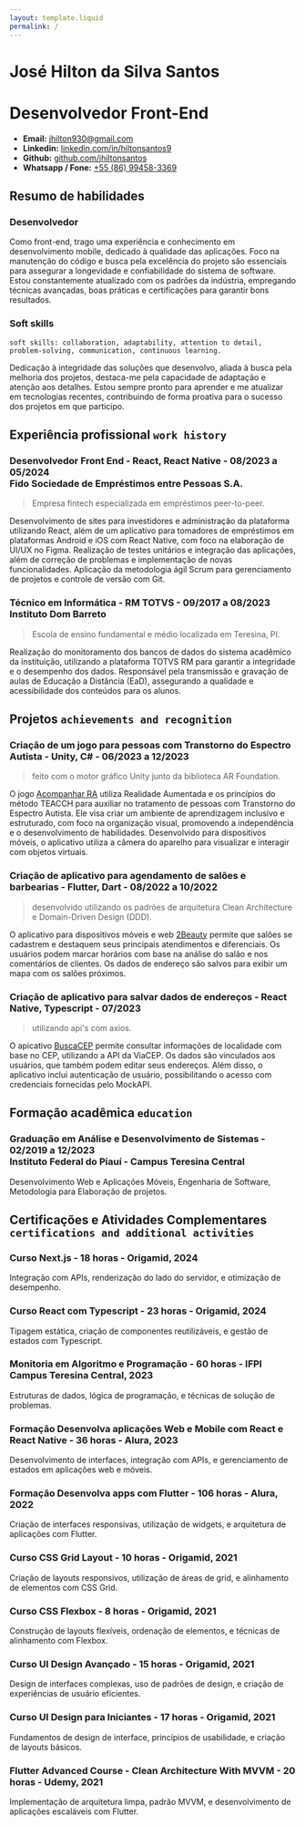 ```yaml
---
layout: template.liquid
permalink: /
---
```


# José Hilton da Silva Santos
# Desenvolvedor Front-End

* **Email:** [jhilton930@gmail.com](mailto:jhilton930@gmail.com)
* **Linkedin:** [linkedin.com/in/hiltonsantos9](https://linkedin.com/in/hiltonsantos9)
* **Github:** [github.com/jhiltonsantos](https://github.com/jhiltonsantos)
* **Whatsapp / Fone:** [+55 (86) 99458-3369](https://wa.me/+5586994583369)

## Resumo de habilidades

### Desenvolvedor

Como front-end, trago uma experiência e conhecimento em desenvolvimento mobile, dedicado à qualidade das aplicações. Foco na manutenção do código e busca pela excelência do projeto são essenciais para assegurar a longevidade e confiabilidade do sistema de software. Estou constantemente atualizado com os padrões da indústria, empregando técnicas avançadas, boas práticas e certificações para garantir bons resultados.

### Soft skills

`soft skills: collaboration, adaptability, attention to detail, problem-solving, communication, continuous learning.`

Dedicação à integridade das soluções que desenvolvo, aliada à busca pela melhoria dos projetos, destaca-me pela capacidade de adaptação e atenção aos detalhes. Estou sempre pronto para aprender e me atualizar em tecnologias recentes, contribuindo de forma proativa para o sucesso dos projetos em que participo.


## Experiência profissional `work history`

### Desenvolvedor Front End - React, React Native - 08/2023 a 05/2024 <br>Fido Sociedade de Empréstimos entre Pessoas S.A.

> Empresa fintech especializada em empréstimos peer-to-peer.

Desenvolvimento de sites para investidores e administração da plataforma utilizando React, além de um aplicativo para tomadores de empréstimos em plataformas Android e iOS com React Native, com foco na elaboração de UI/UX no Figma. Realização de testes unitários e integração das aplicações, além de correção de problemas e implementação de novas funcionalidades. Aplicação da metodologia ágil Scrum para gerenciamento de projetos e controle de versão com Git.

### Técnico em Informática - RM TOTVS - 09/2017 a 08/2023 <br>Instituto Dom Barreto

> Escola de ensino fundamental e médio localizada em Teresina, PI.

Realização do monitoramento dos bancos de dados do sistema acadêmico da instituição, utilizando a plataforma TOTVS RM para garantir a integridade e o desempenho dos dados. Responsável pela transmissão e gravação de aulas de Educação a Distância (EaD), assegurando a qualidade e acessibilidade dos conteúdos para os alunos.


## Projetos `achievements and recognition`

### Criação de um jogo para pessoas com Transtorno do Espectro Autista - Unity, C# - 06/2023 a 12/2023

> feito com o motor gráfico Unity junto da biblioteca AR Foundation.

O jogo [Acompanhar RA](https://github.com/jhiltonsantos/ACOMPANHAR-RA) utiliza Realidade Aumentada e os princípios do método TEACCH para
auxiliar no tratamento de pessoas com Transtorno do Espectro Autista. Ele visa criar um ambiente de aprendizagem inclusivo e estruturado, com foco na organização visual, promovendo a independência e o desenvolvimento de habilidades. Desenvolvido para dispositivos móveis, o aplicativo utiliza a câmera do aparelho para visualizar e interagir com objetos virtuais.

### Criação de aplicativo para agendamento de salões e barbearias - Flutter, Dart - 08/2022 a 10/2022

> desenvolvido utilizando os padrões de arquitetura Clean Architecture e Domain-Driven Design (DDD).

O aplicativo para dispositivos móveis e web [2Beauty](https://github.com/jhiltonsantos/two_beauty) permite que salões se cadastrem e destaquem seus principais atendimentos e diferenciais. Os usuários podem marcar horários com base na análise do salão e nos comentários de clientes. Os dados de endereço são salvos para exibir um mapa com os salões próximos.

### Criação de aplicativo para salvar dados de endereços - React Native, Typescript - 07/2023

> utilizando api's com axios.

O apicativo [BuscaCEP](https://github.com/jhiltonsantos/buscaCep) permite consultar informações de localidade com base no CEP, utilizando a API da ViaCEP. Os dados são vinculados aos usuários, que também podem editar seus endereços. Além disso, o aplicativo inclui autenticação de usuário, possibilitando o acesso com credenciais fornecidas pelo MockAPI.


## Formação acadêmica `education`

### Graduação em Análise e Desenvolvimento de Sistemas - 02/2019 a 12/2023<br>Instituto Federal do Piauí - Campus Teresina Central

Desenvolvimento Web e Aplicações Móveis, Engenharia de Software, Metodologia para Elaboração de projetos.


## Certificações e Atividades Complementares `certifications and additional activities`

### **Curso Next.js** - 18 horas - Origamid, 2024
Integração com APIs, renderização do lado do servidor, e otimização de desempenho.

### **Curso React com Typescript** - 23 horas - Origamid, 2024
Tipagem estática, criação de componentes reutilizáveis, e gestão de estados com Typescript.

### **Monitoria em Algoritmo e Programação** - 60 horas - IFPI Campus Teresina Central, 2023
Estruturas de dados, lógica de programação, e técnicas de solução de problemas.

### **Formação Desenvolva aplicações Web e Mobile com React e React Native** - 36 horas - Alura, 2023
Desenvolvimento de interfaces, integração com APIs, e gerenciamento de estados em aplicações web e móveis.

### **Formação Desenvolva apps com Flutter** - 106 horas - Alura, 2022
Criação de interfaces responsivas, utilização de widgets, e arquitetura de aplicações com Flutter.

### **Curso CSS Grid Layout** - 10 horas - Origamid, 2021
Criação de layouts responsivos, utilização de áreas de grid, e alinhamento de elementos com CSS Grid.

### **Curso CSS Flexbox** - 8 horas - Origamid, 2021
Construção de layouts flexíveis, ordenação de elementos, e técnicas de alinhamento com Flexbox.

### **Curso UI Design Avançado** - 15 horas - Origamid, 2021
Design de interfaces complexas, uso de padrões de design, e criação de experiências de usuário eficientes.

### **Curso UI Design para Iniciantes** - 17 horas - Origamid, 2021
Fundamentos de design de interface, princípios de usabilidade, e criação de layouts básicos.

### **Flutter Advanced Course - Clean Architecture With MVVM** - 20 horas - Udemy, 2021
Implementação de arquitetura limpa, padrão MVVM, e desenvolvimento de aplicações escaláveis com Flutter.